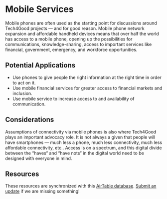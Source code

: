 # Mobile Services

Mobile phones are often used as the starting point for discussions around Tech4Good projects — and for good reason. Mobile phone network expansion and affordable handheld devices means that over half the world has access to a mobile phone, opening up the possibilities for communications, knowledge-sharing, access to important services like financial, government, emergency, and workforce opportunities.

## Potential Applications

- Use phones to give people the right information at the right time in order to act on it.
- Use mobile financial services for greater access to financial markets and inclusion.
- Use mobile service to increase access to and availability of communication.

## Considerations

Assumptions of connectivity via mobile phones is also where Tech4Good plays an important advocacy role. It is not always a given that people will have smartphones — much less a phone, much less connectivity, much less affordable connectivity, etc.. Access is on a spectrum, and this digital divide between the “haves“ and “have nots“ in the digital world need to be designed with everyone in mind.

## Resources

These resources are synchronized with this [AirTable database](https://airtable.com/shrIyFNx0PYL39Alh/tbl9kGk4uuG08xTJt?backgroundColor=green&viewControls=on). [Submit an update](https://airtable.com/shrtcZuxBz8d6tHjE) if we are missing something!

<vue-airtable
:columns="['Name', 'Description', 'Topic', 'Link', 'Type']"
filter="{Topic} = 'Mobile Services'"
view="Public">
</vue-airtable>
